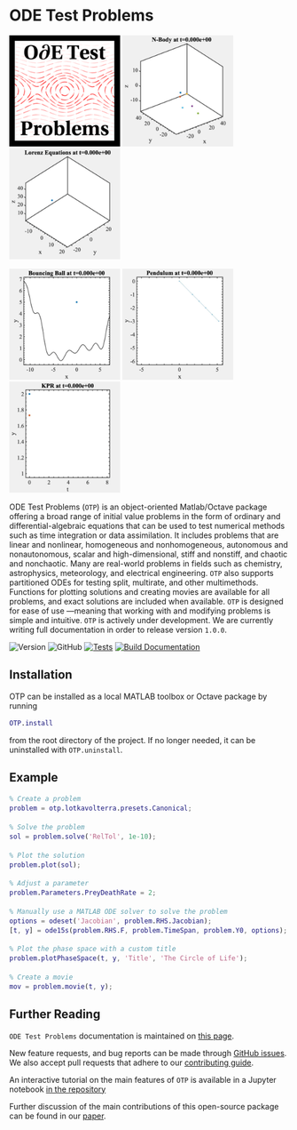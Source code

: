 # ODE Test Problems


 <img src="images/logo.png" width="200" alt='ODE Test problems Logo' /> <img src="gallery/animations/nbody-OuterSolarSystem.gif" width="200" alt='KPR problem' loop=infinite  /> <img src="gallery/animations/lorenz63-Canonical.gif" width="200" alt='Pendulum problem' loop=infinite /> 
 
 <img src="gallery/animations/bouncingball-RandomTerrain.gif" width="200" alt='Bouncing ball problem' loop=infinite  />  <img src="gallery/animations/pendulum-Canonical.gif" width="200" alt='Lorenz63 problem' loop=infinite  />  <img src="gallery/animations/kpr-Canonical.gif" width="200" alt='Lorenz63 problem' loop=infinite  />
 
 
 
 ODE Test Problems (<code>OTP</code>) is an object-oriented Matlab/Octave package offering a broad range of initial value problems in the form of ordinary and differential-algebraic equations that can be used to test numerical methods such as time integration or data assimilation.  It includes problems that are linear and nonlinear, homogeneous and nonhomogeneous, autonomous and nonautonomous, scalar and high-dimensional, stiff and nonstiff, and chaotic and nonchaotic.  Many are real-world problems in fields such as chemistry, astrophysics, meteorology, and electrical engineering.  <code>OTP</code>  also supports partitioned ODEs for testing split, multirate, and other multimethods.  Functions for plotting solutions and creating movies are available for all problems, and exact solutions are included when available. <code>OTP</code> is designed for ease of use &#8212;meaning that working with and modifying problems is simple and intuitive. <code>OTP</code> is actively under development. We are currently writing full documentation in order to release version <code>1.0.0</code>. </p>


![Version](https://img.shields.io/github/v/release/ComputationalScienceLaboratory/ODE-Test-Problems?label=Version)
![GitHub](https://img.shields.io/github/license/ComputationalScienceLaboratory/ODE-Test-Problems)
[![Tests](https://github.com/ComputationalScienceLaboratory/ODE-Test-Problems/actions/workflows/tests.yml/badge.svg)](https://github.com/ComputationalScienceLaboratory/ODE-Test-Problems/actions/workflows/tests.yml)
[![Build Documentation](https://github.com/ComputationalScienceLaboratory/ODE-Test-Problems/actions/workflows/docs.yml/badge.svg)](https://github.com/ComputationalScienceLaboratory/ODE-Test-Problems/actions/workflows/docs.yml)

## Installation

OTP can be installed as a local MATLAB toolbox or Octave package by running

```matlab
OTP.install
```

from the root directory of the project. If no longer needed, it can be
uninstalled with `OTP.uninstall`.

## Example

```matlab
% Create a problem
problem = otp.lotkavolterra.presets.Canonical;

% Solve the problem
sol = problem.solve('RelTol', 1e-10);

% Plot the solution
problem.plot(sol);

% Adjust a parameter
problem.Parameters.PreyDeathRate = 2;

% Manually use a MATLAB ODE solver to solve the problem
options = odeset('Jacobian', problem.RHS.Jacobian);
[t, y] = ode15s(problem.RHS.F, problem.TimeSpan, problem.Y0, options);

% Plot the phase space with a custom title
problem.plotPhaseSpace(t, y, 'Title', 'The Circle of Life');

% Create a movie 
mov = problem.movie(t, y);
```

## Further Reading

`ODE Test Problems` documentation is maintained on [this page](https://computationalsciencelaboratory.github.io/ODE-Test-Problems).  

New feature requests, and bug reports can be made through 
[GitHub issues](https://github.com/ComputationalScienceLaboratory/ODE-Test-Problems/issues).
We also accept pull requests that adhere to our
[contributing guide](docs/contrib.rst). 


An interactive tutorial on the main features of `OTP` is available in a Jupyter notebook [in the repository](/notebooks)

Further discussion of the main contributions of this open-source package can be found in our [paper](/paper/paper.md). 
